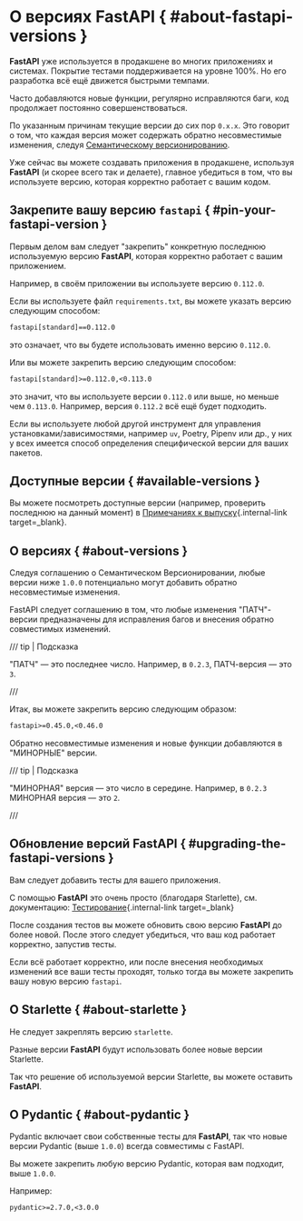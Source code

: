 # О версиях FastAPI { #about-fastapi-versions }

**FastAPI** уже используется в продакшене во многих приложениях и системах. Покрытие тестами поддерживается на уровне 100%. Но его разработка всё ещё движется быстрыми темпами.

Часто добавляются новые функции, регулярно исправляются баги, код продолжает постоянно совершенствоваться.

По указанным причинам текущие версии до сих пор `0.x.x`. Это говорит о том, что каждая версия может содержать обратно несовместимые изменения, следуя <a href="https://semver.org/" class="external-link" target="_blank">Семантическому версионированию</a>.

Уже сейчас вы можете создавать приложения в продакшене, используя **FastAPI** (и скорее всего так и делаете), главное убедиться в том, что вы используете версию, которая корректно работает с вашим кодом.

## Закрепите вашу версию `fastapi` { #pin-your-fastapi-version }

Первым делом вам следует "закрепить" конкретную последнюю используемую версию **FastAPI**, которая корректно работает с вашим приложением.

Например, в своём приложении вы используете версию `0.112.0`.

Если вы используете файл `requirements.txt`, вы можете указать версию следующим способом:

```txt
fastapi[standard]==0.112.0
```

это означает, что вы будете использовать именно версию `0.112.0`.

Или вы можете закрепить версию следующим способом:

```txt
fastapi[standard]>=0.112.0,<0.113.0
```

это значит, что вы используете версии `0.112.0` или выше, но меньше чем `0.113.0`. Например, версия `0.112.2` всё ещё будет подходить.

Если вы используете любой другой инструмент для управления установками/зависимостями, например `uv`, Poetry, Pipenv или др., у них у всех имеется способ определения специфической версии для ваших пакетов.

## Доступные версии { #available-versions }

Вы можете посмотреть доступные версии (например, проверить последнюю на данный момент) в [Примечаниях к выпуску](../release-notes.md){.internal-link target=_blank}.

## О версиях { #about-versions }

Следуя соглашению о Семантическом Версионировании, любые версии ниже `1.0.0` потенциально могут добавить обратно несовместимые изменения.

FastAPI следует соглашению в том, что любые изменения "ПАТЧ"-версии предназначены для исправления багов и внесения обратно совместимых изменений.

/// tip | Подсказка

"ПАТЧ" — это последнее число. Например, в `0.2.3`, ПАТЧ-версия — это `3`.

///

Итак, вы можете закрепить версию следующим образом:

```txt
fastapi>=0.45.0,<0.46.0
```

Обратно несовместимые изменения и новые функции добавляются в "МИНОРНЫЕ" версии.

/// tip | Подсказка

"МИНОРНАЯ" версия — это число в середине. Например, в `0.2.3` МИНОРНАЯ версия — это `2`.

///

## Обновление версий FastAPI { #upgrading-the-fastapi-versions }

Вам следует добавить тесты для вашего приложения.

С помощью **FastAPI** это очень просто (благодаря Starlette), см. документацию: [Тестирование](../tutorial/testing.md){.internal-link target=_blank}

После создания тестов вы можете обновить свою версию **FastAPI** до более новой. После этого следует убедиться, что ваш код работает корректно, запустив тесты.

Если всё работает корректно, или после внесения необходимых изменений все ваши тесты проходят, только тогда вы можете закрепить вашу новую версию `fastapi`.

## О Starlette { #about-starlette }

Не следует закреплять версию `starlette`.

Разные версии **FastAPI** будут использовать более новые версии Starlette.

Так что решение об используемой версии Starlette, вы можете оставить **FastAPI**.

## О Pydantic { #about-pydantic }

Pydantic включает свои собственные тесты для **FastAPI**, так что новые версии Pydantic (выше `1.0.0`) всегда совместимы с FastAPI.

Вы можете закрепить любую версию Pydantic, которая вам подходит, выше `1.0.0`.

Например:

```txt
pydantic>=2.7.0,<3.0.0
```
